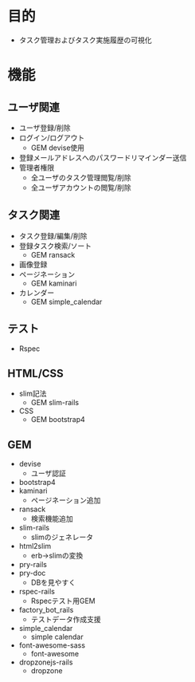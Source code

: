 # 目的
-  タスク管理およびタスク実施履歴の可視化
# 機能
## ユーザ関連
-  ユーザ登録/削除
-  ログイン/ログアウト
    -  GEM devise使用
-  登録メールアドレスへのパスワードリマインダー送信
-  管理者権限
    -  全ユーザのタスク管理閲覧/削除
    -  全ユーザアカウントの閲覧/削除
## タスク関連
-  タスク登録/編集/削除
-  登録タスク検索/ソート
    -   GEM ransack
-  画像登録
-  ページネーション
    -  GEM kaminari
-  カレンダー
    -  GEM simple_calendar
## テスト
-  Rspec
## HTML/CSS
-  slim記法
    -  GEM slim-rails
-  CSS
    -  GEM bootstrap4
## GEM
- devise
    - ユーザ認証
- bootstrap4
- kaminari
    - ページネーション追加
- ransack
    - 検索機能追加
- slim-rails
    - slimのジェネレータ
- html2slim
    - erb->slimの変換
- pry-rails
- pry-doc
    - DBを見やすく
- rspec-rails
    - Rspecテスト用GEM
- factory_bot_rails
    - テストデータ作成支援
- simple_calendar
    - simple calendar
- font-awesome-sass
    - font-awesome
- dropzonejs-rails
    - dropzone
